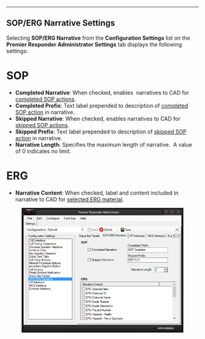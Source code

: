   --------------------------------
  **SOP/ERG Narrative Settings**
  --------------------------------

Selecting **SOP/ERG Narrative** from the **Configuration Settings** list
on the **Premier Responder Administrator Settings** tab displays the
following settings:

# SOP

-   **Completed Narrative**: When checked, enables  narratives to CAD
    for [completed SOP actions](Standard%20Operating%20Procedure.htm).
-   **Completed Prefix**: Text label prepended to description of
    [completed SOP action](Standard%20Operating%20Procedure.htm) in
    narrative.
-   **Skipped Narrative**: When checked, enables narratives to CAD for
    [skipped SOP actions](Standard%20Operating%20Procedure.htm).
-   **Skipped Prefix**: Text label prepended to description of [skipped
    SOP action](Standard%20Operating%20Procedure.htm) in narrative.
-   **Narrative Length**: Specifies the maximum length of narrative.  A
    value of 0 indicates no limit.

# ERG

-   **Narrative Content**: When checked, label and content included in
    narrative to CAD for [selected ERG
    material](NAERG%20Guide%20Book.htm).

<figure><img src=".gitbook/assets/SOP-ERG Narrative Settings_files/image001.png" alt=""><figcaption></figcaption></figure> 
